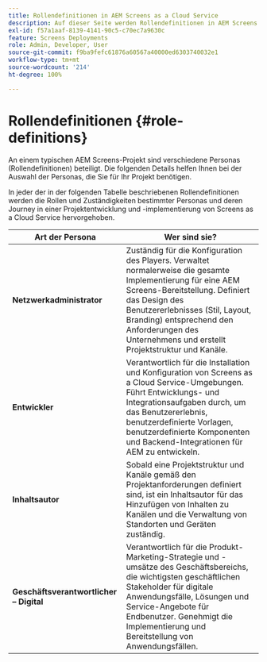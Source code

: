 ```yaml
---
title: Rollendefinitionen in AEM Screens as a Cloud Service
description: Auf dieser Seite werden Rollendefinitionen in AEM Screens as a Cloud Service beschrieben.
exl-id: f57a1aaf-8139-4141-90c5-c70ec7a9630c
feature: Screens Deployments
role: Admin, Developer, User
source-git-commit: f9ba9fefc61876a60567a40000ed6303740032e1
workflow-type: tm+mt
source-wordcount: '214'
ht-degree: 100%

---
```


# Rollendefinitionen {#role-definitions}

An einem typischen AEM Screens-Projekt sind verschiedene Personas (Rollendefinitionen) beteiligt. Die folgenden Details helfen Ihnen bei der Auswahl der Personas, die Sie für Ihr Projekt benötigen.

In jeder der in der folgenden Tabelle beschriebenen Rollendefinitionen werden die Rollen und Zuständigkeiten bestimmter Personas und deren Journey in einer Projektentwicklung und -implementierung von Screens as a Cloud Service hervorgehoben.

| Art der Persona | Wer sind sie? |
|--- |--- |
| **Netzwerkadministrator** | Zuständig für die Konfiguration des Players. Verwaltet normalerweise die gesamte Implementierung für eine AEM Screens-Bereitstellung. Definiert das Design des Benutzererlebnisses (Stil, Layout, Branding) entsprechend den Anforderungen des Unternehmens und erstellt Projektstruktur und Kanäle. |
| **Entwickler** | Verantwortlich für die Installation und Konfiguration von Screens as a Cloud Service-Umgebungen. Führt Entwicklungs- und Integrationsaufgaben durch, um das Benutzererlebnis, benutzerdefinierte Vorlagen, benutzerdefinierte Komponenten und Backend-Integrationen für AEM zu entwickeln. |
| **Inhaltsautor** | Sobald eine Projektstruktur und Kanäle gemäß den Projektanforderungen definiert sind, ist ein Inhaltsautor für das Hinzufügen von Inhalten zu Kanälen und die Verwaltung von Standorten und Geräten zuständig. |
| **Geschäftsverantwortlicher – Digital** | Verantwortlich für die Produkt-Marketing-Strategie und -umsätze des Geschäftsbereichs, die wichtigsten geschäftlichen Stakeholder für digitale Anwendungsfälle, Lösungen und Service-Angebote für Endbenutzer. Genehmigt die Implementierung und Bereitstellung von Anwendungsfällen. |
